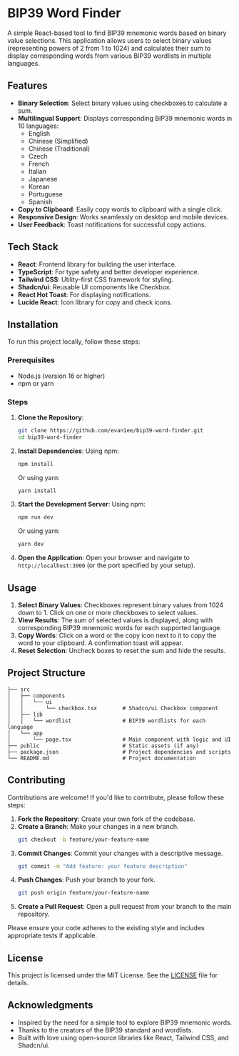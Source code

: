 # BIP39 Word Finder

A simple React-based tool to find BIP39 mnemonic words based on binary value selections. This application allows users to select binary values (representing powers of 2 from 1 to 1024) and calculates their sum to display corresponding words from various BIP39 wordlists in multiple languages.

## Features

- **Binary Selection**: Select binary values using checkboxes to calculate a sum.
- **Multilingual Support**: Displays corresponding BIP39 mnemonic words in 10 languages:
  - English
  - Chinese (Simplified)
  - Chinese (Traditional)
  - Czech
  - French
  - Italian
  - Japanese
  - Korean
  - Portuguese
  - Spanish
- **Copy to Clipboard**: Easily copy words to clipboard with a single click.
- **Responsive Design**: Works seamlessly on desktop and mobile devices.
- **User Feedback**: Toast notifications for successful copy actions.

## Tech Stack

- **React**: Frontend library for building the user interface.
- **TypeScript**: For type safety and better developer experience.
- **Tailwind CSS**: Utility-first CSS framework for styling.
- **Shadcn/ui**: Reusable UI components like Checkbox.
- **React Hot Toast**: For displaying notifications.
- **Lucide React**: Icon library for copy and check icons.

## Installation

To run this project locally, follow these steps:

### Prerequisites

- Node.js (version 16 or higher)
- npm or yarn

### Steps

1. **Clone the Repository**:
   ```bash
   git clone https://github.com/evan1ee/bip39-word-finder.git
   cd bip39-word-finder
   ```

2. **Install Dependencies**:
   Using npm:
   ```bash
   npm install
   ```
   Or using yarn:
   ```bash
   yarn install
   ```

3. **Start the Development Server**:
   Using npm:
   ```bash
   npm run dev
   ```
   Or using yarn:
   ```bash
   yarn dev
   ```

4. **Open the Application**:
   Open your browser and navigate to `http://localhost:3000` (or the port specified by your setup).

## Usage

1. **Select Binary Values**: Checkboxes represent binary values from 1024 down to 1. Click on one or more checkboxes to select values.
2. **View Results**: The sum of selected values is displayed, along with corresponding BIP39 mnemonic words for each supported language.
3. **Copy Words**: Click on a word or the copy icon next to it to copy the word to your clipboard. A confirmation toast will appear.
4. **Reset Selection**: Uncheck boxes to reset the sum and hide the results.

## Project Structure

```
├── src
│   ├── components
│   │   └── ui
│   │       └── checkbox.tsx        # Shadcn/ui Checkbox component
│   ├── lib
│   │   └── wordlist                # BIP39 wordlists for each language
│   └── app
│       └── page.tsx                # Main component with logic and UI
├── public                          # Static assets (if any)
├── package.json                    # Project dependencies and scripts
└── README.md                       # Project documentation
```

## Contributing

Contributions are welcome! If you'd like to contribute, please follow these steps:

1. **Fork the Repository**: Create your own fork of the codebase.
2. **Create a Branch**: Make your changes in a new branch.
   ```bash
   git checkout -b feature/your-feature-name
   ```
3. **Commit Changes**: Commit your changes with a descriptive message.
   ```bash
   git commit -m "Add feature: your feature description"
   ```
4. **Push Changes**: Push your branch to your fork.
   ```bash
   git push origin feature/your-feature-name
   ```
5. **Create a Pull Request**: Open a pull request from your branch to the main repository.

Please ensure your code adheres to the existing style and includes appropriate tests if applicable.

## License

This project is licensed under the MIT License. See the [LICENSE](LICENSE) file for details.

## Acknowledgments

- Inspired by the need for a simple tool to explore BIP39 mnemonic words.
- Thanks to the creators of the BIP39 standard and wordlists.
- Built with love using open-source libraries like React, Tailwind CSS, and Shadcn/ui.


